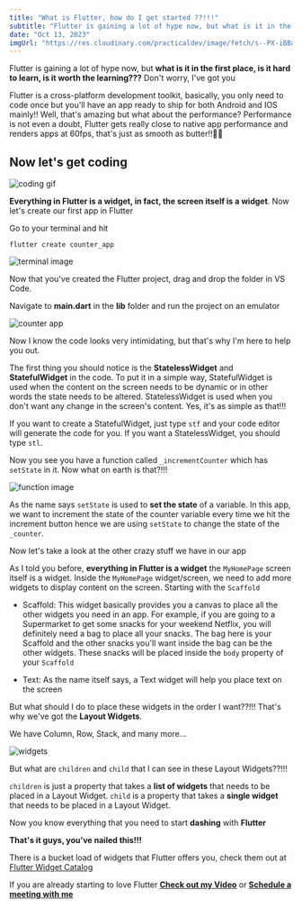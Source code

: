 ```yaml
---
title: "What is Flutter, how do I get started ??!!!"
subtitle: "Flutter is gaining a lot of hype now, but what is it in the first place, is it hard to learn, is it worth the learning??? Don't worry, I've got you"
date: "Oct 13, 2023"
imgUrl: "https://res.cloudinary.com/practicaldev/image/fetch/s--PX-iBBa8--/c_imagga_scale,f_auto,fl_progressive,h_420,q_auto,w_1000/https://dev-to-uploads.s3.amazonaws.com/uploads/articles/udt21ldhf7e1lavan315.png"
---
```


Flutter is gaining a lot of hype now, but **what is it in the first place, is it hard to learn, is it worth the learning???** Don't worry, I've got you 

Flutter is a cross-platform development toolkit, basically, you only need to code once but you'll have an app ready to ship for both Android and IOS mainly!! Well, that's amazing but what about the performance? Performance is not even a doubt, Flutter gets really close to native app performance and renders apps at 60fps, that's just as smooth as butter!!🧈🧈


## Now let's get coding

![coding gif](https://media0.giphy.com/media/mcsPU3SkKrYDdW3aAU/200w.gif?cid=6c09b952tuubri34slkr2o1hx8qb6xfhli0xgnp4d58xs7v3&ep=v1_gifs_search&rid=200w.gif&ct=g)

**Everything in Flutter is a widget, in fact, the screen itself is a widget**. Now let's create our first app in Flutter

Go to your terminal and hit 

```
flutter create counter_app
```
![terminal image](https://dev-to-uploads.s3.amazonaws.com/uploads/articles/7ffmqklm9kuxknsc7s8i.png)

Now that you've created the Flutter project, drag and drop the folder in VS Code.

Navigate to **main.dart** in the **lib** folder and run the project on an emulator


![counter app](https://dev-to-uploads.s3.amazonaws.com/uploads/articles/79851y30twdsczz6dkb4.png)


Now I know the code looks very intimidating, but that's why I'm here to help you out.

The first thing you should notice is the **StatelessWidget** and **StatefulWidget** in the code. To put it in a simple way, StatefulWidget is used when the content on the screen needs to be dynamic or in other words the state needs to be altered. StatelessWidget is used when you don't want any change in the screen's content. Yes, it's as simple as that!!!

If you want to create a StatefulWidget, just type `stf` and your code editor will generate the code for you. If you want a StatelessWidget, you should type `stl`.

Now you see you have a function called `_incrementCounter`  which has `setState` in it. Now what on earth is that?!!!

![function image](https://dev-to-uploads.s3.amazonaws.com/uploads/articles/ufbakvte0o2y3ifev9r2.png)

As the name says `setState` is used to **set the state** of a variable. In this app, we want to increment the state of the counter variable every time we hit the increment button hence we are using `setState` to change the state of the `_counter`.

Now let's take a look at the other crazy stuff we have in our app

As I told you before, **everything in Flutter is a widget** the `MyHomePage` screen itself is a widget. Inside the `MyHomePage` widget/screen, we need to add more widgets to display content on the screen. Starting with the `Scaffold`

- Scaffold: This widget basically provides you a canvas to place all the other widgets you need in an app. For example, if you are going to a Supermarket to get some snacks for your weekend Netflix, you will definitely need a bag to place all your snacks. The bag here is your Scaffold and the other snacks you'll want inside the bag can be the other widgets. These snacks will be placed inside the `body` property of your `Scaffold`

- Text: As the name itself says, a Text widget will help you place text on the screen

But what should I do to place these widgets in the order I want??!!! That's why we've got the **Layout Widgets**.

We have Column, Row, Stack, and many more...


![widgets](https://dev-to-uploads.s3.amazonaws.com/uploads/articles/ch3ioacnbalwfzvs4hnl.png)

But what are `children` and `child` that I can see in these Layout Widgets??!!!

`children` is just a property that takes a **list of widgets** that needs to be placed in a Layout Widget.
`child` is a property that takes a **single widget** that needs to be placed in a Layout Widget.

Now you know everything that you need to start **dashing** with **Flutter**

**That's it guys, you've nailed this!!!**

There is a bucket load of widgets that Flutter offers you, check them out at [Flutter Widget Catalog](https://docs.flutter.dev/reference/widgets) 

If you are already starting to love Flutter **[Check out my Video](https://www.youtube.com/watch?v=s4VScWsR5OY&t=1258s)** or **[Schedule a meeting with me](https://topmate.io/dhanush_vardhan)**